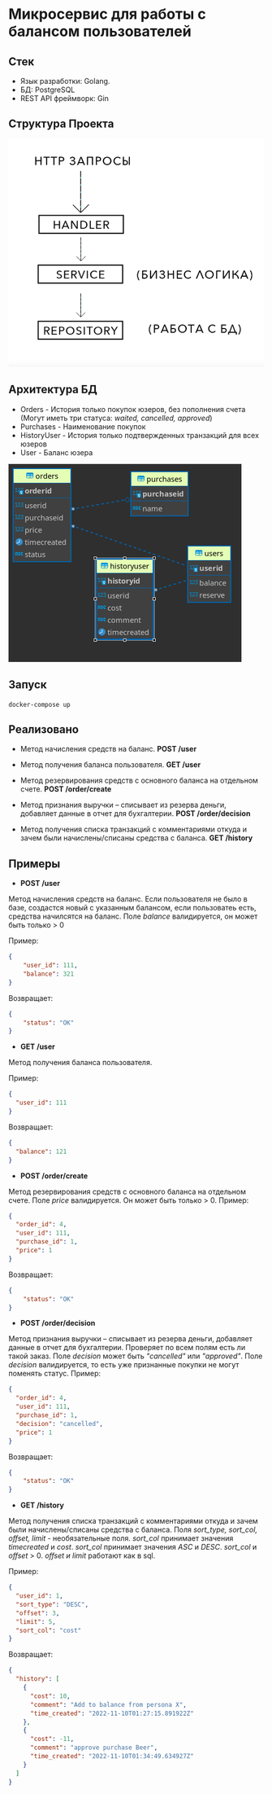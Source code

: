 # Микросервис для работы с балансом пользователей

## Стек

* Язык разработки: Golang.
* БД: PostgreSQL
* REST API фреймворк: Gin

## Структура Проекта

![alt text](img/1.png)

## Архитектура БД

* Orders - История только покупок юзеров, без пополнения счета (Могут иметь три статуса: _waited, cancelled, approved_)
* Purchases - Наименование покупок
* HistoryUser - История только подтвержденных транзакций для всех юзеров
* User - Баланс юзера

![alt text](img/db.png)

## Запуск

```
docker-compose up
```

## Реализовано 

* Метод начисления средств на баланс. **POST /user**

* Метод получения баланса пользователя. **GET /user**

* Метод резервирования средств с основного баланса на отдельном счете. **POST /order/create**

* Метод признания выручки – списывает из резерва деньги, добавляет данные в отчет для бухгалтерии. **POST /order/decision**

* Метод получения списка транзакций с комментариями откуда и зачем были начислены/списаны средства с баланса. **GET /history**

## Примеры

* **POST /user**

Метод начисления средств на баланс. Если пользователя не было в базе, создастся новый с указанным балансом,
если пользоватеь есть, средства начилсятся на баланс. Поле _balance_ валидируется, он может быть только > 0

Пример:


```json
{
    "user_id": 111,
    "balance": 321
}
```

Возвращает: 

```json
{
    "status": "OK"
}
```


* **GET /user** 

Метод получения баланса пользователя.

Пример:


```json
{
  "user_id": 111
}
```

Возвращает:

```json
{
  "balance": 121
}
```


* **POST /order/create**

Метод резервирования средств с основного баланса на отдельном счете. Поле _price_ валидируется. Он может быть только > 0. Пример:


```json
{
  "order_id": 4,
  "user_id": 111,
  "purchase_id": 1,
  "price": 1
}
```

Возвращает:

```json
{
    "status": "OK"
}
```


* **POST /order/decision**

Метод признания выручки – списывает из резерва деньги, добавляет данные в отчет для бухгалтерии.
Проверяет по всем полям есть ли такой заказ. Поле _decision_ может быть _"cancelled"_
или _"approved"_. Поле _decision_ валидируется, то есть уже признанные покупки не могут поменять статус. Пример:


```json
{
  "order_id": 4,
  "user_id": 111,
  "purchase_id": 1,
  "decision": "cancelled",
  "price": 1
}
```

Возвращает:

```json
{
    "status": "OK"
}
```

* **GET /history**

Метод получения списка транзакций с комментариями откуда и зачем были начислены/списаны средства с баланса.
Поля _sort_type, sort_col, offset, limit_ - необязательные поля. _sort_col_ принимает значения 
_timecreated_ и _cost_.  _sort_col_ принимает значения _ASC_ и _DESC_. _sort_col_ и _offset_ > 0. _offset и 
limit_ работают как в sql.



Пример:

```json
{
  "user_id": 1,
  "sort_type": "DESC",
  "offset": 3,
  "limit": 5,
  "sort_col": "cost"
}
```
Возвращает:
```json
{
  "history": [
    {
      "cost": 10,
      "comment": "Add to balance from persona X",
      "time_created": "2022-11-10T01:27:15.891922Z"
    },
    {
      "cost": -11,
      "comment": "approve purchase Beer",
      "time_created": "2022-11-10T01:34:49.634927Z"
    }
  ]
}
```
